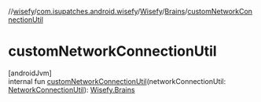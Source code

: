 //[wisefy](../../../../index.md)/[com.isupatches.android.wisefy](../../index.md)/[Wisefy](../index.md)/[Brains](index.md)/[customNetworkConnectionUtil](custom-network-connection-util.md)

# customNetworkConnectionUtil

[androidJvm]\
internal fun [customNetworkConnectionUtil](custom-network-connection-util.md)(networkConnectionUtil: [NetworkConnectionUtil](../../../com.isupatches.android.wisefy.networkconnection/-network-connection-util/index.md)): [Wisefy.Brains](index.md)
